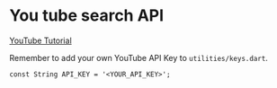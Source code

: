 # You tube search API
[YouTube Tutorial](https://youtu.be/feQhHStBVLE)

Remember to add your own YouTube API Key to `utilities/keys.dart`.

`const String API_KEY = '<YOUR_API_KEY>';`
